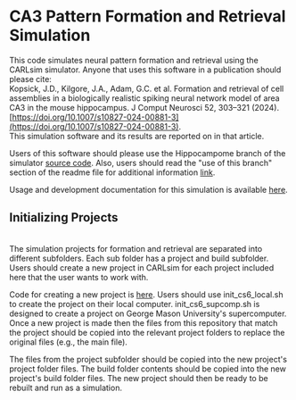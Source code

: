 # CA3 Pattern Formation and Retrieval Simulation

This code simulates neural pattern formation and retrieval using the CARLsim simulator. Anyone that uses this software in a publication should please cite: 
<br>Kopsick, J.D., Kilgore, J.A., Adam, G.C. et al. Formation and retrieval of cell assemblies in a biologically realistic spiking neural network model of area CA3 in the mouse hippocampus. J Comput Neurosci 52, 303–321 (2024). [https://doi.org/10.1007/s10827-024-00881-3](https://doi.org/10.1007/s10827-024-00881-3).
<br>This simulation software and its results are reported on in that article.

Users of this software should please use the Hippocampome branch of the simulator [source code](https://github.com/UCI-CARL/CARLsim6/tree/feat/ca3net). Also, users should read the "use of this branch" section of the readme file for additional information [link](https://github.com/UCI-CARL/CARLsim6/tree/feat/ca3net?tab=readme-ov-file#use-of-this-branch).

Usage and development documentation for this simulation is available [here](https://hco-dev-docs.readthedocs.io/en/latest/pattern_comp_sep/overview.html).

## Initializing Projects
<br>The simulation projects for formation and retrieval are separated into different subfolders. Each sub folder has a project and build subfolder. Users should create a new project in CARLsim for each project included here that the user wants to work with. 

Code for creating a new project is [here](https://github.com/Hippocampome-Org/spatial_nav/tree/main/scripts/new_proj). Users should use init_cs6_local.sh to create the project on their local computer. init_cs6_supcomp.sh is designed to create a project on George Mason University's supercomputer. Once a new project is made then the files from this repository that match the project should be copied into the relevant project folders to replace the original files (e.g., the main file).

The files from the project subfolder should be copied into the new project's project folder files. The build folder contents should be copied into the new project's build folder files. The new project should then be ready to be rebuilt and run as a simulation.